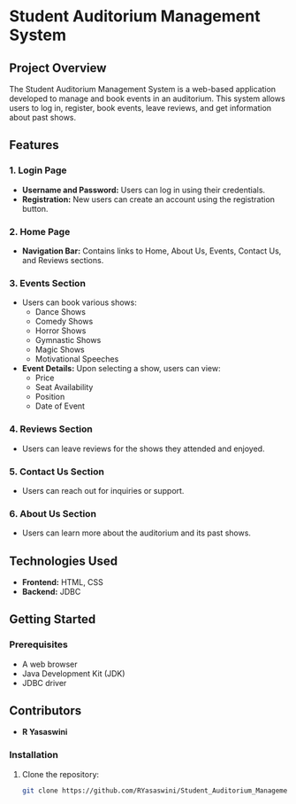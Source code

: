 # Student Auditorium Management System

## Project Overview

The Student Auditorium Management System is a web-based application developed to manage and book events in an auditorium. This system allows users to log in, register, book events, leave reviews, and get information about past shows.

## Features

### 1. Login Page
- **Username and Password:** Users can log in using their credentials.
- **Registration:** New users can create an account using the registration button.

### 2. Home Page
- **Navigation Bar:** Contains links to Home, About Us, Events, Contact Us, and Reviews sections.

### 3. Events Section
- Users can book various shows:
  - Dance Shows
  - Comedy Shows
  - Horror Shows
  - Gymnastic Shows
  - Magic Shows
  - Motivational Speeches
- **Event Details:** Upon selecting a show, users can view:
  - Price
  - Seat Availability
  - Position
  - Date of Event

### 4. Reviews Section
- Users can leave reviews for the shows they attended and enjoyed.

### 5. Contact Us Section
- Users can reach out for inquiries or support.

### 6. About Us Section
- Users can learn more about the auditorium and its past shows.

## Technologies Used
- **Frontend:** HTML, CSS
- **Backend:** JDBC

## Getting Started

### Prerequisites
- A web browser
- Java Development Kit (JDK)
- JDBC driver

## Contributors
- **R Yasaswini**

### Installation
1. Clone the repository:
   ```bash
   git clone https://github.com/RYasaswini/Student_Auditorium_Management_System.git

